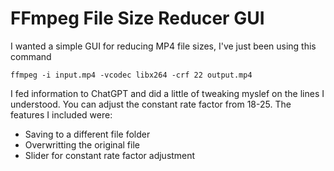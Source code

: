 # FFmpeg File Size Reducer GUI

I wanted a simple GUI for reducing MP4 file sizes, I've just been using this command

`ffmpeg -i input.mp4 -vcodec libx264 -crf 22 output.mp4`

I fed information to ChatGPT and did a little of tweaking myslef on the lines I understood.  You can adjust the constant rate factor from 18-25.  The features I included were:

  * Saving to a different file folder
  * Overwritting the original file
  * Slider for constant rate factor adjustment
